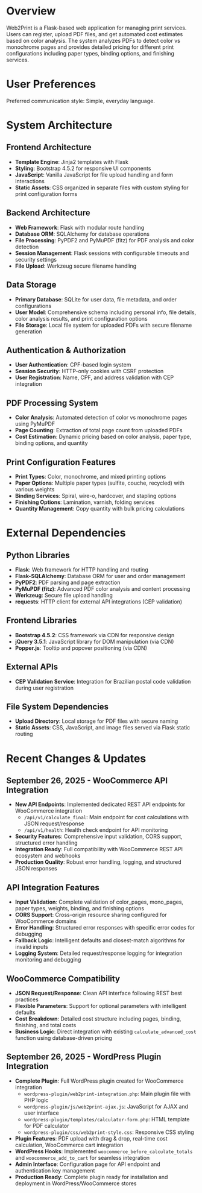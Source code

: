 # Overview

Web2Print is a Flask-based web application for managing print services. Users can register, upload PDF files, and get automated cost estimates based on color analysis. The system analyzes PDFs to detect color vs monochrome pages and provides detailed pricing for different print configurations including paper types, binding options, and finishing services.

# User Preferences

Preferred communication style: Simple, everyday language.

# System Architecture

## Frontend Architecture
- **Template Engine**: Jinja2 templates with Flask
- **Styling**: Bootstrap 4.5.2 for responsive UI components
- **JavaScript**: Vanilla JavaScript for file upload handling and form interactions
- **Static Assets**: CSS organized in separate files with custom styling for print configuration forms

## Backend Architecture
- **Web Framework**: Flask with modular route handling
- **Database ORM**: SQLAlchemy for database operations
- **File Processing**: PyPDF2 and PyMuPDF (fitz) for PDF analysis and color detection
- **Session Management**: Flask sessions with configurable timeouts and security settings
- **File Upload**: Werkzeug secure filename handling

## Data Storage
- **Primary Database**: SQLite for user data, file metadata, and order configurations
- **User Model**: Comprehensive schema including personal info, file details, color analysis results, and print configuration options
- **File Storage**: Local file system for uploaded PDFs with secure filename generation

## Authentication & Authorization
- **User Authentication**: CPF-based login system
- **Session Security**: HTTP-only cookies with CSRF protection
- **User Registration**: Name, CPF, and address validation with CEP integration

## PDF Processing System
- **Color Analysis**: Automated detection of color vs monochrome pages using PyMuPDF
- **Page Counting**: Extraction of total page count from uploaded PDFs
- **Cost Estimation**: Dynamic pricing based on color analysis, paper type, binding options, and quantity

## Print Configuration Features
- **Print Types**: Color, monochrome, and mixed printing options
- **Paper Options**: Multiple paper types (sulfite, couche, recycled) with various weights
- **Binding Services**: Spiral, wire-o, hardcover, and stapling options
- **Finishing Options**: Lamination, varnish, folding services
- **Quantity Management**: Copy quantity with bulk pricing calculations

# External Dependencies

## Python Libraries
- **Flask**: Web framework for HTTP handling and routing
- **Flask-SQLAlchemy**: Database ORM for user and order management
- **PyPDF2**: PDF parsing and page extraction
- **PyMuPDF (fitz)**: Advanced PDF color analysis and content processing
- **Werkzeug**: Secure file upload handling
- **requests**: HTTP client for external API integrations (CEP validation)

## Frontend Libraries
- **Bootstrap 4.5.2**: CSS framework via CDN for responsive design
- **jQuery 3.5.1**: JavaScript library for DOM manipulation (via CDN)
- **Popper.js**: Tooltip and popover positioning (via CDN)

## External APIs
- **CEP Validation Service**: Integration for Brazilian postal code validation during user registration

## File System Dependencies
- **Upload Directory**: Local storage for PDF files with secure naming
- **Static Assets**: CSS, JavaScript, and image files served via Flask static routing

# Recent Changes & Updates

## September 26, 2025 - WooCommerce API Integration
- **New API Endpoints**: Implemented dedicated REST API endpoints for WooCommerce integration
  - `/api/v1/calculate_final`: Main endpoint for cost calculations with JSON request/response
  - `/api/v1/health`: Health check endpoint for API monitoring
- **Security Features**: Comprehensive input validation, CORS support, structured error handling
- **Integration Ready**: Full compatibility with WooCommerce REST API ecosystem and webhooks
- **Production Quality**: Robust error handling, logging, and structured JSON responses

## API Integration Features
- **Input Validation**: Complete validation of color_pages, mono_pages, paper types, weights, binding, and finishing options
- **CORS Support**: Cross-origin resource sharing configured for WooCommerce domains
- **Error Handling**: Structured error responses with specific error codes for debugging
- **Fallback Logic**: Intelligent defaults and closest-match algorithms for invalid inputs
- **Logging System**: Detailed request/response logging for integration monitoring and debugging

## WooCommerce Compatibility
- **JSON Request/Response**: Clean API interface following REST best practices
- **Flexible Parameters**: Support for optional parameters with intelligent defaults
- **Cost Breakdown**: Detailed cost structure including pages, binding, finishing, and total costs
- **Business Logic**: Direct integration with existing `calculate_advanced_cost` function using database-driven pricing

## September 26, 2025 - WordPress Plugin Integration
- **Complete Plugin**: Full WordPress plugin created for WooCommerce integration
  - `wordpress-plugin/web2print-integration.php`: Main plugin file with PHP logic
  - `wordpress-plugin/js/web2print-ajax.js`: JavaScript for AJAX and user interface
  - `wordpress-plugin/templates/calculator-form.php`: HTML template for PDF calculator
  - `wordpress-plugin/css/web2print-style.css`: Responsive CSS styling
- **Plugin Features**: PDF upload with drag & drop, real-time cost calculation, WooCommerce cart integration
- **WordPress Hooks**: Implemented `woocommerce_before_calculate_totals` and `woocommerce_add_to_cart` for seamless integration
- **Admin Interface**: Configuration page for API endpoint and authentication key management
- **Production Ready**: Complete plugin ready for installation and deployment in WordPress/WooCommerce stores